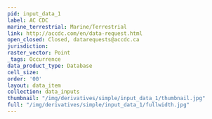 ```yaml
---
pid: input_data_1
label: AC CDC
marine_terrestrial: Marine/Terrestrial
link: http://accdc.com/en/data-request.html
open_closed: Closed, datarequests@accdc.ca
jurisdiction: 
raster_vector: Point
_tags: Occurrence
data_product_type: Database
cell_size: 
order: '00'
layout: data_item
collection: data_inputs
thumbnail: "/img/derivatives/simple/input_data_1/thumbnail.jpg"
full: "/img/derivatives/simple/input_data_1/fullwidth.jpg"
---
```

